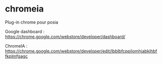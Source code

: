 # chromeia
Plug-in chrome pour posia

Google dashboard : https://chrome.google.com/webstore/developer/dashboard/

ChromeIA : https://chrome.google.com/webstore/developer/edit/lbblbfcppilomhjabkihbffkplmfgagc
